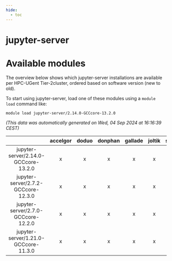 ```yaml
---
hide:
  - toc
---
```


jupyter-server
==============

# Available modules


The overview below shows which jupyter-server installations are available per HPC-UGent Tier-2cluster, ordered based on software version (new to old).

To start using jupyter-server, load one of these modules using a `module load` command like:

```shell
module load jupyter-server/2.14.0-GCCcore-13.2.0
```

*(This data was automatically generated on Wed, 04 Sep 2024 at 16:16:39 CEST)*  

| |accelgor|doduo|donphan|gallade|joltik|shinx|skitty|
| :---: | :---: | :---: | :---: | :---: | :---: | :---: | :---: |
|jupyter-server/2.14.0-GCCcore-13.2.0|x|x|x|x|x|x|x|
|jupyter-server/2.7.2-GCCcore-12.3.0|x|x|x|x|x|x|x|
|jupyter-server/2.7.0-GCCcore-12.2.0|x|x|x|x|x|-|x|
|jupyter-server/1.21.0-GCCcore-11.3.0|x|x|x|x|x|-|x|
